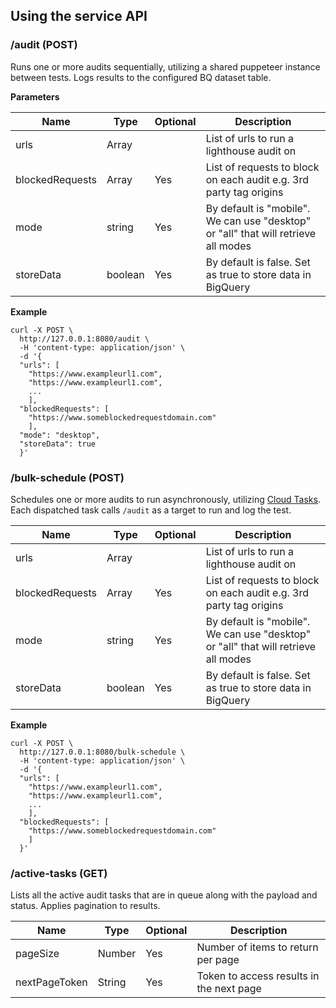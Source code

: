 ## Using the service API

### /audit (POST)

Runs one or more audits sequentially, utilizing a shared puppeteer instance between tests. Logs results to the configured BQ dataset table.

**Parameters**

| Name | Type | Optional | Description
| ------------- | ------------- | ------------- | ------------- |
| urls  | Array | | List of urls to run a lighthouse audit on |
| blockedRequests  | Array | Yes | List of requests to block on each audit e.g. 3rd party tag origins |
| mode | string | Yes | By default is "mobile". We can use "desktop" or "all" that will retrieve all modes |
| storeData | boolean | Yes | By default is false. Set as true to store data in BigQuery |

**Example**

```
curl -X POST \
  http://127.0.0.1:8080/audit \
  -H 'content-type: application/json' \
  -d '{
  "urls": [
    "https://www.exampleurl1.com",
    "https://www.exampleurl1.com",
    ...
    ],
  "blockedRequests": [
    "https://www.someblockedrequestdomain.com"
    ],
  "mode": "desktop",
  "storeData": true
  }'
```

### /bulk-schedule (POST)

Schedules one or more audits to run asynchronously, utilizing [Cloud Tasks](https://cloud.google.com/tasks). Each dispatched task calls `/audit` as a target to run and log the test.

| Name | Type | Optional | Description
| ------------- | ------------- | ------------- | ------------- |
| urls  | Array | | List of urls to run a lighthouse audit on |
| blockedRequests  | Array | Yes | List of requests to block on each audit e.g. 3rd party tag origins |
| mode | string | Yes | By default is "mobile". We can use "desktop" or "all" that will retrieve all modes |
| storeData | boolean | Yes | By default is false. Set as true to store data in BigQuery |

**Example**

```
curl -X POST \
  http://127.0.0.1:8080/bulk-schedule \
  -H 'content-type: application/json' \
  -d '{
  "urls": [
    "https://www.exampleurl1.com",
    "https://www.exampleurl1.com",
    ...
    ],
  "blockedRequests": [
    "https://www.someblockedrequestdomain.com"
    ]
  }'
```

### /active-tasks (GET)

Lists all the active audit tasks that are in queue along with the payload and status. Applies pagination to results.

| Name | Type | Optional | Description
| ------------- | ------------- | ------------- | ------------- |
| pageSize  | Number | Yes | Number of items to return per page |
| nextPageToken  | String | Yes | Token to access results in the next page |

